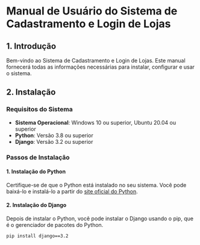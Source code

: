 # Manual de Usuário do Sistema de Cadastramento e Login de Lojas

## 1. Introdução
Bem-vindo ao Sistema de Cadastramento e Login de Lojas. Este manual fornecerá todas as informações necessárias para instalar, configurar e usar o sistema.

## 2. Instalação
### Requisitos do Sistema
- **Sistema Operacional**: Windows 10 ou superior, Ubuntu 20.04 ou superior
- **Python**: Versão 3.8 ou superior
- **Django**: Versão 3.2 ou superior

### Passos de Instalação
#### 1. Instalação do Python
Certifique-se de que o Python está instalado no seu sistema. Você pode baixá-lo e instalá-lo a partir do [site oficial do Python](https://www.python.org/downloads/).

#### 2. Instalação do Django
Depois de instalar o Python, você pode instalar o Django usando o pip, que é o gerenciador de pacotes do Python.
   ```bash
   pip install django==3.2
